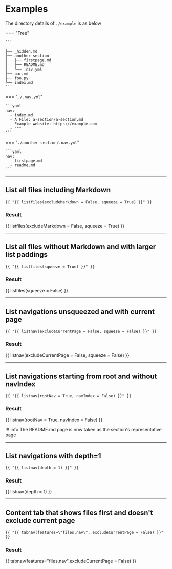# Examples

The directory details of `./example` is as below

=== "Tree"

    ```
    .
    ├── _hidden.md
    ├── another-section
    │   ├── firstpage.md
    │   ├── README.md
    │   └── .nav.yml
    ├── bar.md
    ├── foo.py
    └── index.md
    ```

=== "`./.nav.yml`"

    ```yaml
    nav:
      - index.md
      - A File: a-section/a-section.md
      - Example website: https://example.com
      - "*"
    ```

=== "`./another-section/.nav.yml`"

    ```yaml
    nav:
      - firstpage.md
      - readme.md
    ```

---

## List all files including Markdown

```
{{ "{{ listfiles(excludeMarkdown = False, squeeze = True) }}" }}
```

### Result

{{ listfiles(excludeMarkdown = False, squeeze = True) }}

---

## List all files without Markdown and with larger list paddings

```
{{ "{{ listfiles(squeeze = True) }}" }}
```

### Result

{{ listfiles(squeeze = False) }}

---

## List navigations unsqueezed and with current page

```
{{ "{{ listnav(excludeCurrentPage = False, squeeze = False) }}" }}
```

### Result

{{ listnav(excludeCurrentPage = False, squeeze = False) }}

---

## List navigations starting from root and without navIndex

```
{{ "{{ listnav(rootNav = True, navIndex = False) }}" }}
```

### Result

{{ listnav(rootNav = True, navIndex = False) }}

!!! info
    The README.md page is now taken as the section's representative page

---

## List navigations with depth=1

```
{{ "{{ listnav(depth = 1) }}" }}
```

### Result

{{ listnav(depth = 1) }}

---

## Content tab that shows files first and doesn't exclude current page

```
{{ "{{ tabnav(features=\"files,nav\", excludeCurrentPage = False) }}" }}
```

### Result

{{ tabnav(features="files,nav",excludeCurrentPage = False) }}